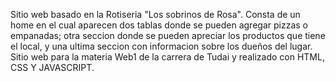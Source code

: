Sitio web basado en la Rotiseria "Los sobrinos de Rosa". Consta de un home en el cual aparecen dos tablas donde se pueden agregar pizzas o empanadas; otra seccion donde se pueden apreciar los productos que tiene el local, y una ultima seccion con informacion sobre los dueños del lugar.
Sitio web para la materia Web1 de la carrera de Tudai y realizado con HTML, CSS Y JAVASCRIPT.
